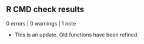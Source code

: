 ## R CMD check results

0 errors | 0 warnings | 1 note

* This is an update. Old functions have been refined.
